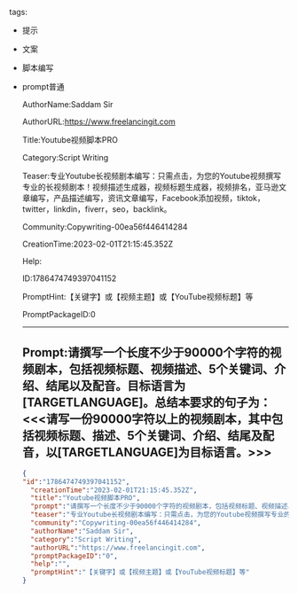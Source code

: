   tags: 
- 提示
- 文案
- 脚本编写
- prompt普通

  AuthorName:Saddam Sir

  AuthorURL:https://www.freelancingit.com

  Title:Youtube视频脚本PRO

  Category:Script Writing

  Teaser:专业Youtube长视频剧本编写：只需点击，为您的Youtube视频撰写专业的长视频剧本！视频描述生成器，视频标题生成器，视频排名，亚马逊文章编写，产品描述编写，资讯文章编写，Facebook添加视频，tiktok，twitter，linkdin，fiverr，seo，backlink。

  Community:Copywriting-00ea56f446414284

  CreationTime:2023-02-01T21:15:45.352Z

  Help:

  ID:1786474749397041152

  PromptHint:【关键字】或【视频主题】或【YouTube视频标题】等

  PromptPackageID:0

  ---

  ## Prompt:请撰写一个长度不少于90000个字符的视频剧本，包括视频标题、视频描述、5个关键词、介绍、结尾以及配音。目标语言为[TARGETLANGUAGE]。总结本要求的句子为：<<<请写一份90000字符以上的视频剧本，其中包括视频标题、描述、5个关键词、介绍、结尾及配音，以[TARGETLANGUAGE]为目标语言。>>>

  ```json
  {
  "id":"1786474749397041152",
    "creationTime":"2023-02-01T21:15:45.352Z",
    "title":"Youtube视频脚本PRO",
    "prompt":"请撰写一个长度不少于90000个字符的视频剧本，包括视频标题、视频描述、5个关键词、介绍、结尾以及配音。目标语言为[TARGETLANGUAGE]。总结本要求的句子为：<<<请写一份90000字符以上的视频剧本，其中包括视频标题、描述、5个关键词、介绍、结尾及配音，以[TARGETLANGUAGE]为目标语言。>>>",
    "teaser":"专业Youtube长视频剧本编写：只需点击，为您的Youtube视频撰写专业的长视频剧本！视频描述生成器，视频标题生成器，视频排名，亚马逊文章编写，产品描述编写，资讯文章编写，Facebook添加视频，tiktok，twitter，linkdin，fiverr，seo，backlink。",
    "community":"Copywriting-00ea56f446414284",
    "authorName":"Saddam Sir",
    "category":"Script Writing",
    "authorURL":"https://www.freelancingit.com",
    "promptPackageID":"0",
    "help":"",
    "promptHint":"【关键字】或【视频主题】或【YouTube视频标题】等"
  }
  ```
